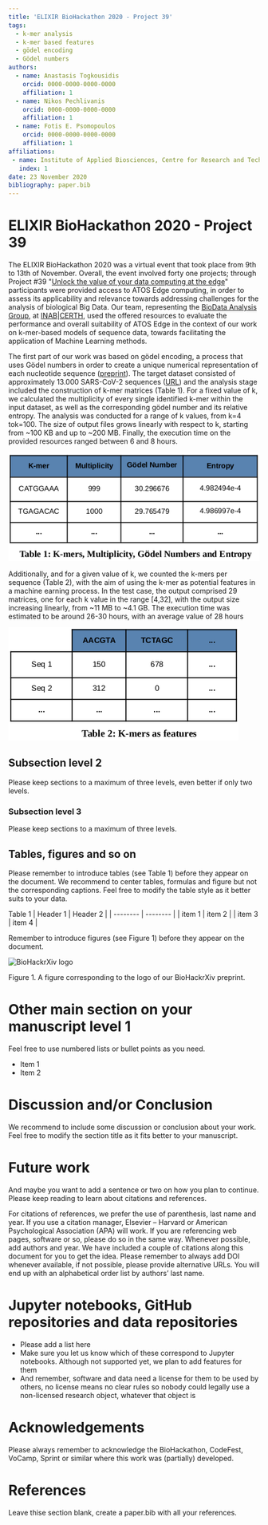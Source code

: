 ```yaml
---
title: 'ELIXIR BioHackathon 2020 - Project 39'
tags:
  - k-mer analysis
  - k-mer based features
  - gödel encoding
  - Gödel numbers
authors:
  - name: Anastasis Togkousidis
    orcid: 0000-0000-0000-0000
    affiliation: 1
  - name: Nikos Pechlivanis
    orcid: 0000-0000-0000-0000
    affiliation: 1
  - name: Fotis E. Psomopoulos
    orcid: 0000-0000-0000-0000
    affiliation: 1
affiliations:
 - name: Institute of Applied Biosciences, Centre for Research and Technology Hellas, 6th km Charilaou-Thermis rd, Thessaloniki, Greece
   index: 1
date: 23 November 2020
bibliography: paper.bib
---
```


# ELIXIR BioHackathon 2020 - Project 39

The ELIXIR BioHackathon 2020 was a virtual event that took place from 9th to 13th of November. Overall, the event involved forty one projects; through Project #39 "[Unlock the value of your data computing at the edge](https://www.biohackathon-europe.org/projects.html)" participants were provided access to ATOS Edge computing, in order to assess its applicability and relevance towards addressing challenges for the analysis of biological Big Data. Our team, representing the [BioData Analysis Group](https://biodataanalysisgroup.github.io/), at [INAB](https://inab.certh.gr/)|[CERTH](https://www.certh.gr/), used the offered resources to evaluate the performance and overall suitability of ATOS Edge in the context of our work on k-mer-based models of sequence data, towards facilitating the application of Machine Learning methods.

The first part of our work was based on gödel encoding, a process that uses Gödel numbers in order to create a unique numerical representation of each nucleotide sequence ([preprint](https://arxiv.org/abs/1909.13574)). The target dataset consisted of approximately 13.000 SARS-CoV-2 sequences ([URL](https://www.ncbi.nlm.nih.gov/sars-cov-2/)) and the analysis stage included the construction of k-mer matrices (Table 1). For a fixed value of k, we calculated the multiplicity of every single identified k-mer within the input dataset, as well as the corresponding gödel number and its relative entropy. The analysis was conducted for a range of k values, from k=4 tok=100. The size of output files grows linearly with respect to k, starting from ~100 KB and up to ~200 MB. Finally, the execution time on the provided resources ranged between 6 and 8 hours.

![An example table consisted of four columns: k-mer, multiplicity, gödel number and entropy. \label{fig} ](table_1.png)

Additionally, and for a given value of k, we counted the k-mers per sequence (Table 2), with the aim of using the k-mer as potential features in a machine earning process. In the test case, the output comprised 29 matrices, one for each  k value in the range [4,32], with the output size increasing linearly, from ~11 MB to ~4.1 GB. The execution time was estimated to be around 26-30 hours, with an average value of 28 hours

![An example data matrix that uses k-mers as features. \label{fig} ](table_2.png)


## Subsection level 2

Please keep sections to a maximum of three levels, even better if only two levels.

### Subsection level 3

Please keep sections to a maximum of three levels.

## Tables, figures and so on

Please remember to introduce tables (see Table 1) before they appear on the document. We recommend to center tables, formulas and figure but not the corresponding captions. Feel free to modify the table style as it better suits to your data.

Table 1
| Header 1 | Header 2 |
| -------- | -------- |
| item 1 | item 2 |
| item 3 | item 4 |

Remember to introduce figures (see Figure 1) before they appear on the document. 

![BioHackrXiv logo](./biohackrxiv.png)
 
Figure 1. A figure corresponding to the logo of our BioHackrXiv preprint.

# Other main section on your manuscript level 1

Feel free to use numbered lists or bullet points as you need.
* Item 1
* Item 2

# Discussion and/or Conclusion

We recommend to include some discussion or conclusion about your work. Feel free to modify the section title as it fits better to your manuscript.

# Future work

And maybe you want to add a sentence or two on how you plan to continue. Please keep reading to learn about citations and references.

For citations of references, we prefer the use of parenthesis, last name and year. If you use a citation manager, Elsevier – Harvard or American Psychological Association (APA) will work. If you are referencing web pages, software or so, please do so in the same way. Whenever possible, add authors and year. We have included a couple of citations along this document for you to get the idea. Please remember to always add DOI whenever available, if not possible, please provide alternative URLs. You will end up with an alphabetical order list by authors’ last name.

# Jupyter notebooks, GitHub repositories and data repositories

* Please add a list here
* Make sure you let us know which of these correspond to Jupyter notebooks. Although not supported yet, we plan to add features for them
* And remember, software and data need a license for them to be used by others, no license means no clear rules so nobody could legally use a non-licensed research object, whatever that object is

# Acknowledgements
Please always remember to acknowledge the BioHackathon, CodeFest, VoCamp, Sprint or similar where this work was (partially) developed.

# References

Leave thise section blank, create a paper.bib with all your references.
